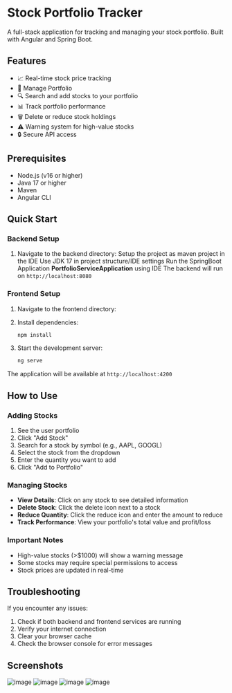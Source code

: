 # Stock Portfolio Tracker

A full-stack application for tracking and managing your stock portfolio. Built with Angular and Spring Boot.

## Features

- 📈 Real-time stock price tracking
- 💼 Manage Portfolio
- 🔍 Search and add stocks to your portfolio
- 📊 Track portfolio performance
- 🗑️ Delete or reduce stock holdings
- ⚠️ Warning system for high-value stocks
- 🔒 Secure API access

## Prerequisites

- Node.js (v16 or higher)
- Java 17 or higher
- Maven
- Angular CLI

## Quick Start

### Backend Setup

1. Navigate to the backend directory:
   Setup the project as maven project in the IDE
   Use JDK 17 in project structure/IDE settings
   Run the SpringBoot Application **PortfolioServiceApplication** using IDE
The backend will run on `http://localhost:8080`

### Frontend Setup

1. Navigate to the frontend directory:
   
3. Install dependencies:
   ```bash
   npm install
   ```

4. Start the development server:
   ```bash
   ng serve
   ```

The application will be available at `http://localhost:4200`

## How to Use

### Adding Stocks

1. See the user portfolio
2. Click "Add Stock"
3. Search for a stock by symbol (e.g., AAPL, GOOGL)
4. Select the stock from the dropdown
5. Enter the quantity you want to add
6. Click "Add to Portfolio"

### Managing Stocks

- **View Details**: Click on any stock to see detailed information
- **Delete Stock**: Click the delete icon next to a stock
- **Reduce Quantity**: Click the reduce icon and enter the amount to reduce
- **Track Performance**: View your portfolio's total value and profit/loss

### Important Notes

- High-value stocks (>$1000) will show a warning message
- Some stocks may require special permissions to access
- Stock prices are updated in real-time

## Troubleshooting

If you encounter any issues:

1. Check if both backend and frontend services are running
2. Verify your internet connection
3. Clear your browser cache
4. Check the browser console for error messages

## Screenshots
![image](https://github.com/user-attachments/assets/b92586d5-d72e-4382-af5a-399be8b1b708)
![image](https://github.com/user-attachments/assets/f4b69edf-6e37-4c29-a4f0-ab3dc16fba2d)
![image](https://github.com/user-attachments/assets/cf7337ef-62f3-4767-b70e-d3272722309f)
![image](https://github.com/user-attachments/assets/e584a611-aafe-46c3-99cd-9fe72c94eac3)




